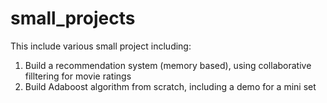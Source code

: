 # small_projects
This include various small project including:
  1. Build a recommendation system (memory based), using collaborative filltering for movie ratings
  2. Build Adaboost algorithm from scratch, including a demo for a mini set
